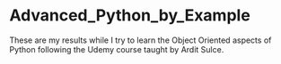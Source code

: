 # Advanced_Python_by_Example

These are my results while I try to learn the Object Oriented aspects of Python following the Udemy course taught by Ardit Sulce.
